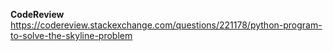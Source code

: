 **CodeReview**
<br/>
https://codereview.stackexchange.com/questions/221178/python-program-to-solve-the-skyline-problem
